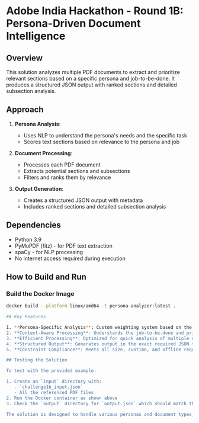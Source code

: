 # Adobe India Hackathon - Round 1B: Persona-Driven Document Intelligence

## Overview
This solution analyzes multiple PDF documents to extract and prioritize relevant sections based on a specific persona and job-to-be-done. It produces a structured JSON output with ranked sections and detailed subsection analysis.

## Approach
1. **Persona Analysis**:
   - Uses NLP to understand the persona's needs and the specific task
   - Scores text sections based on relevance to the persona and job

2. **Document Processing**:
   - Processes each PDF document
   - Extracts potential sections and subsections
   - Filters and ranks them by relevance

3. **Output Generation**:
   - Creates a structured JSON output with metadata
   - Includes ranked sections and detailed subsection analysis

## Dependencies
- Python 3.9
- PyMuPDF (fitz) - for PDF text extraction
- spaCy - for NLP processing
- No internet access required during execution

## How to Build and Run

### Build the Docker Image
```bash
docker build --platform linux/amd64 -t persona-analyzer:latest .

## Key Features

1. **Persona-Specific Analysis**: Custom weighting system based on the persona's role and task
2. **Context-Aware Processing**: Understands the job-to-be-done and prioritizes accordingly
3. **Efficient Processing**: Optimized for quick analysis of multiple documents
4. **Structured Output**: Generates output in the exact required JSON format
5. **Constraint Compliance**: Meets all size, runtime, and offline requirements

## Testing the Solution

To test with the provided example:

1. Create an `input` directory with:
   - `challenge1b_input.json`
   - All the referenced PDF files
2. Run the Docker container as shown above
3. Check the `output` directory for `output.json` which should match the expected format

The solution is designed to handle various personas and document types, making it flexible for different test cases while maintaining high relevance in its output.
